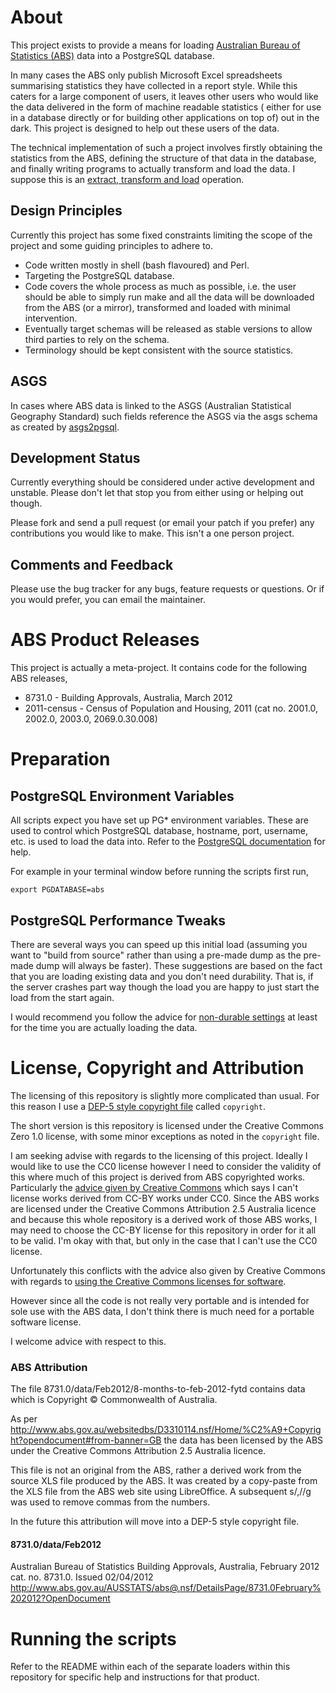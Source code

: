 # About
This project exists to provide a means for loading [Australian Bureau of
Statistics (ABS)](http://www.abs.gov.au/) data into a PostgreSQL
database.

In many cases the ABS only publish Microsoft Excel spreadsheets
summarising statistics they have collected in a report style. While this
caters for a large component of users, it leaves other users who would
like the data delivered in the form of machine readable statistics (
either for use in a database directly or for building other applications
on top of) out in the dark. This project is designed to help out these
users of the data.

The technical implementation of such a project involves firstly obtaining
the statistics from the ABS, defining the structure of that data in the
database, and finally writing programs to actually transform and load
the data. I suppose this is an [extract, transform and load](https://en.wikipedia.org/wiki/Extract,_transform,_load)
operation.

## Design Principles
Currently this project has some fixed constraints limiting the scope of
the project and some guiding principles to adhere to.

* Code written mostly in shell (bash flavoured) and Perl.
* Targeting the PostgreSQL database.
* Code covers the whole process as much as possible, i.e. the user should
  be able to simply run make and all the data will be downloaded from the
  ABS (or a mirror), transformed and loaded with minimal intervention.
* Eventually target schemas will be released as stable versions to allow
  third parties to rely on the schema.
* Terminology should be kept consistent with the source statistics.

## ASGS
In cases where ABS data is linked to the ASGS (Australian Statistical
Geography Standard) such fields reference the ASGS via the asgs schema as
created by [asgs2pgsql](https://github.com/andrewharvey/asgs2pgsql).

## Development Status
Currently everything should be considered under active development and
unstable. Please don't let that stop you from either using or helping out
though.

Please fork and send a pull request (or email your patch if you prefer)
any contributions you would like to make. This isn't a one person
project.

## Comments and Feedback
Please use the bug tracker for any bugs, feature requests or
questions. Or if you would prefer, you can email the maintainer.

# ABS Product Releases
This project is actually a meta-project. It contains code for the
following ABS releases,
* 8731.0 - Building Approvals, Australia, March 2012
* 2011-census - Census of Population and Housing, 2011 (cat no. 2001.0,
  2002.0, 2003.0, 2069.0.30.008)

# Preparation
## PostgreSQL Environment Variables
All scripts expect you have set up PG* environment variables. These are
used to control which PostgreSQL database, hostname, port, username, etc.
is used to load the data into. Refer to the [PostgreSQL documentation](http://www.postgresql.org/docs/current/static/libpq-envars.html)
for help.

For example in your terminal window before running the scripts first run,

    export PGDATABASE=abs

## PostgreSQL Performance Tweaks
There are several ways you can speed up this initial load (assuming you
want to "build from source" rather than using a pre-made dump as the
pre-made dump will always be faster). These suggestions are based on the
fact that you are loading existing data and you don't need durability.
That is, if the server crashes part way though the load you are happy to
just start the load from the start again.

I would recommend you follow the advice for [non-durable settings](http://www.postgresql.org/docs/current/static/non-durability.html) at least for the time you are actually loading the data.

# License, Copyright and Attribution
The licensing of this repository is slightly more complicated than usual.
For this reason I use a [DEP-5 style copyright file](http://dep.debian.net/deps/dep5/)
called `copyright`.

The short version is this repository is licensed under the Creative Commons
Zero 1.0 license, with some minor exceptions as noted in the `copyright` file.

I am seeking advise with regards to the licensing of this project.
Ideally I would like to use the CC0 license however I need to consider
the validity of this where much of this project is derived from ABS
copyrighted works. Particularly the [advice given by Creative Commons](http://wiki.creativecommons.org/Frequently_Asked_Questions#Can_I_combine_two_different_Creative_Commons_licensed_works.3F_Can_I_combine_a_Creative_Commons_licensed_work_with_another_non-CC_licensed_work.3F)
which says I can't license works derived from CC-BY works under CC0.
Since the ABS works are licensed under the Creative Commons Attribution
2.5 Australia licence and because this whole repository is a derived work
of those ABS works, I may need to choose the CC-BY license for this
repository in order for it all to be valid. I'm okay with that, but only
in the case that I can't use the CC0 license.

Unfortunately this conflicts with the advice also given by Creative
Commons with regards to [using the Creative Commons licenses for software](http://wiki.creativecommons.org/FAQ#Can_I_apply_a_Creative_Commons_license_to_software.3F).

However since all the code is not really very portable and is intended
for sole use with the ABS data, I don't think there is much need for a
portable software license.

I welcome advice with respect to this.

### ABS Attribution
The file 8731.0/data/Feb2012/8-months-to-feb-2012-fytd contains data
which is Copyright © Commonwealth of Australia.

As per http://www.abs.gov.au/websitedbs/D3310114.nsf/Home/%C2%A9+Copyright?opendocument#from-banner=GB
the data has been licensed by the ABS under the Creative Commons
Attribution 2.5 Australia licence.

This file is not an original from the ABS, rather a derived work from the
source XLS file produced by the ABS. It was created by a copy-paste from
the XLS file from the ABS web site using LibreOffice. A subsequent s/,//g
was used to remove commas from the numbers.

In the future this attribution will move into a DEP-5 style copyright
file.

#### 8731.0/data/Feb2012
Australian Bureau of Statistics
Building Approvals, Australia, February 2012
cat. no. 8731.0.
Issued 02/04/2012
http://www.abs.gov.au/AUSSTATS/abs@.nsf/DetailsPage/8731.0February%202012?OpenDocument


# Running the scripts

Refer to the README within each of the separate loaders within this
repository for specific help and instructions for that product.
